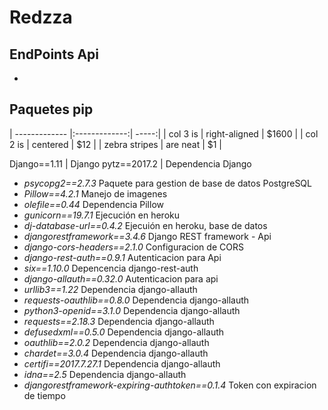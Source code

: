 # Redzza


## EndPoints Api
- 


## Paquetes pip


| ------------- |:-------------:| -----:|
| col 3 is      | right-aligned | $1600 |
| col 2 is      | centered      |   $12 |
| zebra stripes | are neat      |    $1 |

Django==1.11 | Django 
pytz==2017.2 | Dependencia Django
- *psycopg2==2.7.3* 				Paquete para gestion de base de datos PostgreSQL
- *Pillow==4.2.1*					Manejo de imagenes 
- *olefile==0.44*					Dependencia Pillow
- *gunicorn==19.7.1* 				Ejecución en heroku
- *dj-database-url==0.4.2* 			Ejecuión en heroku, base de datos
- *djangorestframework==3.4.6*		Django REST framework - Api
- *django-cors-headers==2.1.0*		Configuracion de CORS
- *django-rest-auth==0.9.1*			Autenticacion para Api
- *six==1.10.0*						Depencencia django-rest-auth
- *django-allauth==0.32.0*			Autenticacion para api
- *urllib3==1.22*					Dependencia django-allauth
- *requests-oauthlib==0.8.0*		Dependencia django-allauth
- *python3-openid==3.1.0*			Dependencia django-allauth
- *requests==2.18.3*				Dependencia django-allauth
- *defusedxml==0.5.0*				Dependencia django-allauth
- *oauthlib==2.0.2*					Dependencia django-allauth
- *chardet==3.0.4*					Dependencia django-allauth
- *certifi==2017.7.27.1*			Dependencia django-allauth
- *idna==2.5*						Dependencia django-allauth
- *djangorestframework-expiring-authtoken==0.1.4* Token con expiracion de tiempo



